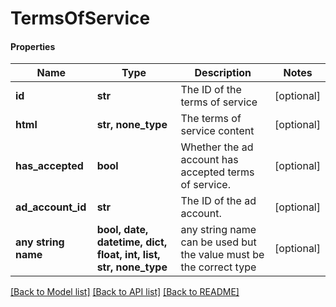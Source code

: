 # TermsOfService

#### Properties
Name | Type | Description | Notes
------------ | ------------- | ------------- | -------------
**id** | **str** | The ID of the terms of service | [optional] 
**html** | **str, none_type** | The terms of service content | [optional] 
**has_accepted** | **bool** | Whether the ad account has accepted terms of service. | [optional] 
**ad_account_id** | **str** | The ID of the ad account. | [optional] 
**any string name** | **bool, date, datetime, dict, float, int, list, str, none_type** | any string name can be used but the value must be the correct type | [optional]

[[Back to Model list]](../README.md#documentation-for-models) [[Back to API list]](../README.md#documentation-for-api-endpoints) [[Back to README]](../README.md)

